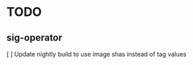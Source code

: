 TODO
====

sig-operator
------------

[ ] Update nightly build to use image shas instead of tag values
